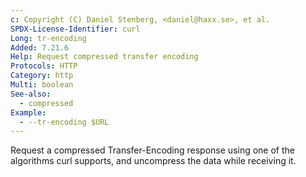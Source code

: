 ```yaml
---
c: Copyright (C) Daniel Stenberg, <daniel@haxx.se>, et al.
SPDX-License-Identifier: curl
Long: tr-encoding
Added: 7.21.6
Help: Request compressed transfer encoding
Protocols: HTTP
Category: http
Multi: boolean
See-also:
  - compressed
Example:
  - --tr-encoding $URL
---
```


Request a compressed Transfer-Encoding response using one of the algorithms
curl supports, and uncompress the data while receiving it.
